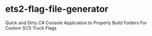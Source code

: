# ets2-flag-file-generator
Quick and Dirty C# Console Application to Properly Build Folders For Custom SCS Truck Flags
